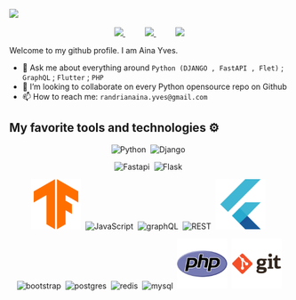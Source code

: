
 ![](https://komarev.com/ghpvc/?username=ainayves&color=blueviolet)


<div align="center">

 <a href="https://www.linkedin.com/in/ainard/">
<img src="https://img.shields.io/badge/Linkedin-%231DA1F2.svg?style=for-the-badge&logo=Linkedin&logoColor=white">
</a>
 &nbsp;&nbsp;&nbsp;&nbsp;&nbsp;&nbsp;&nbsp;&nbsp;
<a href="https://www.twitter.com/ainard3/">
<img src="https://img.shields.io/badge/Twitter-%231DA1F2.svg?style=for-the-badge&logo=Twitter&logoColor=white">
</a>
&nbsp;&nbsp;&nbsp;&nbsp;&nbsp;&nbsp;&nbsp;&nbsp;
<a href="https://www.instagram.com/aina_rd/">
<img src="https://img.shields.io/badge/Instagram-%23E4405F.svg?style=for-the-badge&logo=Instagram&logoColor=white">
</a>

</div> 
<p></p>
<p align="justify"> 
Welcome to my github profile. I am Aina Yves.

- 💬 Ask me about everything around `Python (DJANGO , FastAPI , Flet)` ; `GraphQL` ; `Flutter` ; `PHP`
- 👯 I’m looking to collaborate on every Python opensource repo on Github
- 📫 How to reach me: `randrianaina.yves@gmail.com`
 
</p>

## My favorite tools and technologies ⚙️ 
<div align="center">
  <img
    src="https://techstack-generator.vercel.app/python-icon.svg"
    title="Python"
    alt="Python"
    width="90"
    height="90"
  />&nbsp;
  <img
    src="https://techstack-generator.vercel.app/django-icon.svg"
    title="Django"
    alt="Django"
    width="90"
    height="90"
  />&nbsp;

  <img
    src="https://skillicons.dev/icons?i=fastapi"
    title="Fastapi"
    alt="Fastapi"
    width="90"
    height="90"
  />&nbsp;
  <img
    src="https://skillicons.dev/icons?i=flask"
    title="Flask"
    alt="Flask"
    width="90"
    height="90"
  />&nbsp;

  <img
    src="https://github.com/devicons/devicon/blob/master/icons/tensorflow/tensorflow-original.svg"
    title="Tensorflow"
    alt="Tensorflow"
    width="90"
    height="90"
  />&nbsp;
  <img
    src="https://techstack-generator.vercel.app/js-icon.svg"
    title="JavaScript"
    alt="JavaScript"
    width="90"
    height="90"
  />&nbsp;
  <img
    src="https://techstack-generator.vercel.app/graphql-icon.svg"
    title="graphQL"
    alt="graphQL"
    width="90"
    height="90"
  />&nbsp;
  <img
    src="https://techstack-generator.vercel.app/restapi-icon.svg"
    title="REST"
    alt="REST"
    width="90"
    height="90"
  />&nbsp;
  <img
    src="https://github.com/devicons/devicon/blob/master/icons/flutter/flutter-original.svg"
    title="Flutter"
    alt="Flutter"
    width="90"
    height="90"
  />&nbsp;

  <img
    src="https://skillicons.dev/icons?i=bootstrap"
    title="bootstrap"
    alt="bootstrap"
    width="90"
    height="90"
  />&nbsp;
  <img
    src="https://skillicons.dev/icons?i=postgres"
    title="postgres"
    alt="postgres"
    width="90"
    height="90"
  />&nbsp;
  <img
    src="https://skillicons.dev/icons?i=redis"
    title="redis"
    alt="redis"
    width="90"
    height="90"
  />&nbsp;
  <img
    src="https://skillicons.dev/icons?i=mysql"
    title="mysql"
    alt="mysql"
    width="90"
    height="90"
  />&nbsp;
  <img
    src="https://github.com/devicons/devicon/blob/master/icons/php/php-original.svg"
    title="PHP"
    alt="PHP"
    width="90"
    height="90"
  />&nbsp;
  <img
    src="https://github.com/devicons/devicon/blob/master/icons/git/git-original-wordmark.svg"
    title="Git"
    alt="Git"
    width="90"
    height="90"
  />
</div>
